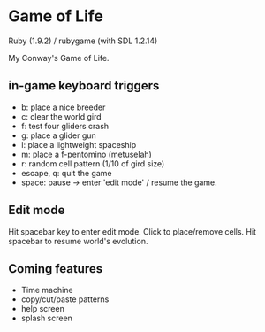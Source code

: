 Game of Life                
============
Ruby (1.9.2) / rubygame (with SDL 1.2.14) 

My Conway's Game of Life.


in-game keyboard triggers 
-------------------------

* b: place a nice breeder
* c: clear the world gird 
* f: test four gliders crash
* g: place a glider gun
* l: place a lightweight spaceship
* m: place a f-pentomino (metuselah)
* r: random cell pattern (1/10 of gird size)
* escape, q: quit the game
* space: pause -> enter 'edit mode' / resume the game.
   
Edit mode
---------
Hit spacebar key to enter edit mode.
Click to place/remove cells.
Hit spacebar to resume world's evolution.


Coming features
----------------
* Time machine
* copy/cut/paste patterns
* help screen
* splash screen




